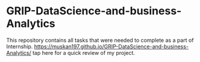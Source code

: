 # GRIP-DataScience-and-business-Analytics
This repository contains all tasks that were needed to complete as a part of Internship.
https://muskan197.github.io/GRIP-DataScience-and-business-Analytics/ tap here for a quick review of my project.
